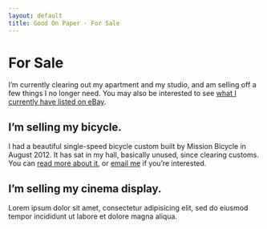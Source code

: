 ```yaml
---
layout: default
title: Good On Paper · For Sale
---
```


# For Sale

I’m currently clearing out my apartment and my studio, and am selling off a few things I no longer need. You may also be interested to see [what I currently have listed on eBay](http://www.ebay.co.uk/usr/andygood).

## I’m selling my bicycle.
I had a beautiful single-speed bicycle custom built by Mission Bicycle in August 2012. It has sat in my hall, basically unused, since clearing customs. You can [read more about it](http://goodonpaper.com/bicycle), or [email me](mailto:andy@goodonpaper.com) if you’re interested.

## I’m selling my cinema display.
Lorem ipsum dolor sit amet, consectetur adipisicing elit, sed do eiusmod tempor incididunt ut labore et dolore magna aliqua.
